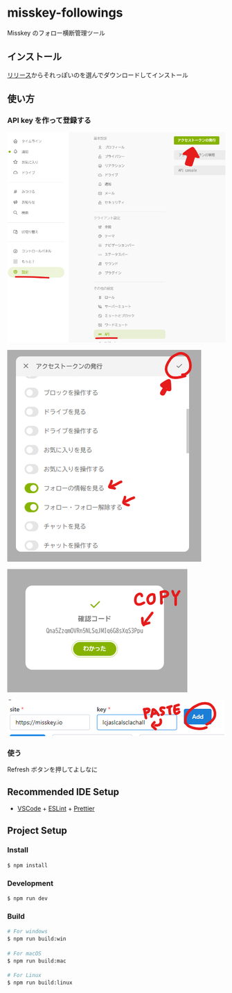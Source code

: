 # misskey-followings

Misskey のフォロー横断管理ツール

## インストール

[リリース](releases/latest)からそれっぽいのを選んでダウンロードしてインストール

## 使い方

### API key を作って登録する

![1](docs/desc1.png)

![2](docs/desc2.png)

![3](docs/desc3.png)

![4](docs/desc4.png)

### 使う

Refresh ボタンを押してよしなに

## Recommended IDE Setup

- [VSCode](https://code.visualstudio.com/) + [ESLint](https://marketplace.visualstudio.com/items?itemName=dbaeumer.vscode-eslint) + [Prettier](https://marketplace.visualstudio.com/items?itemName=esbenp.prettier-vscode)

## Project Setup

### Install

```bash
$ npm install
```

### Development

```bash
$ npm run dev
```

### Build

```bash
# For windows
$ npm run build:win

# For macOS
$ npm run build:mac

# For Linux
$ npm run build:linux
```
